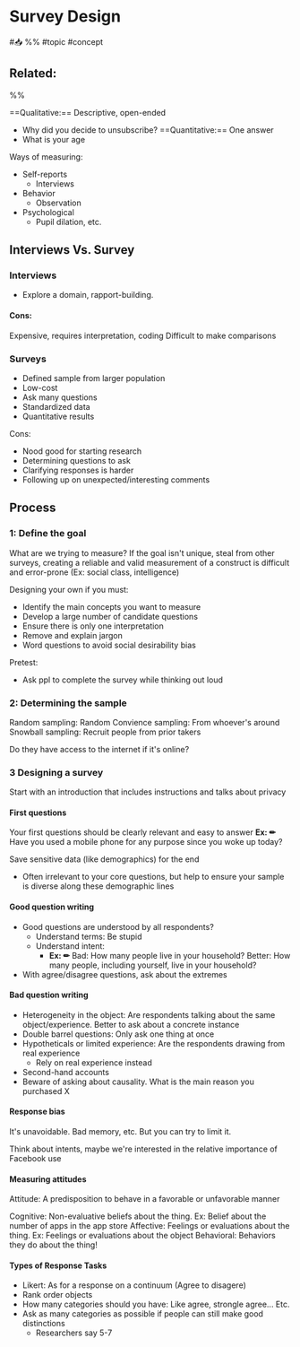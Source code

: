 # Survey Design
#📥 
%%
#topic
#concept

**Related:**
-  

%%


==Qualitative:== Descriptive, open-ended
- Why did you decide to unsubscribe?
==Quantitative:== One answer
- What is your age

Ways of measuring:
- Self-reports
	- Interviews
- Behavior
	- Observation
- Psychological
	- Pupil dilation, etc.


## Interviews Vs. Survey

### Interviews
- Explore a domain, rapport-building.

#### Cons: 
Expensive, requires interpretation, coding
Difficult to make comparisons

### Surveys
- Defined sample from larger population
- Low-cost
- Ask many questions
- Standardized data
- Quantitative results

Cons:
- Nood good for starting research 
- Determining questions to ask
- Clarifying responses is harder
- Following up on unexpected/interesting comments

## Process
### 1: Define the goal
What are we trying to measure? 
If the goal isn't unique, steal from other surveys, creating a reliable and valid measurement of a construct is difficult and error-prone (Ex: social class, intelligence)

Designing your own if you must:
- Identify the main concepts you want to measure 
- Develop a large number of candidate questions
- Ensure there is only one interpretation
- Remove and explain jargon
- Word questions to avoid social desirability bias 

Pretest: 
- Ask ppl to complete the survey while thinking out loud 

### 2: Determining the sample

Random sampling: Random
Convience sampling: From whoever's around
Snowball sampling: Recruit people from prior takers

Do they have access to the internet if it's online?

### 3 Designing a survey 

Start with an introduction that includes instructions and talks about privacy

#### First questions 
Your first questions should be clearly relevant and easy to answer
**Ex: ✏**  
Have you used a mobile phone for any purpose since you woke up today?

Save sensitive data (like demographics) for the end
- Often irrelevant to your core questions, but help to ensure your sample is diverse along these demographic lines

#### Good question writing
- Good questions are understood by all respondents?
	- Understand terms: Be stupid
	- Understand intent:
		- **Ex: ✏** 
			Bad: How many people live in your household?
			Better: How many people, including yourself, live in your household?
- With agree/disagree questions, ask about the extremes

#### Bad question writing 
- Heterogeneity in the object: Are respondents talking about the same object/experience. Better to ask about a concrete instance
- Double barrel questions: Only ask one thing at once
- Hypotheticals or limited experience: Are the respondents drawing from real experience 
	- Rely on real experience instead
- Second-hand accounts
- Beware of asking about causality. What is the main reason you purchased X

#### Response bias
It's unavoidable. Bad memory, etc. But you can try to limit it.

Think about intents, maybe we're interested in the relative importance of Facebook use

#### Measuring attitudes
Attitude: A predisposition to behave in a favorable or unfavorable manner

Cognitive: Non-evaluative beliefs about the thing. Ex: Belief about the number of apps in the app store
Affective:  Feelings or evaluations about the thing. Ex: Feelings or evaluations about the object
Behavioral: Behaviors they do about the thing!


#### Types of Response Tasks
- Likert: As for a response on a continuum (Agree to disagere)
- Rank order objects
- How many categories should you have: Like agree, strongle agree... Etc.
- Ask as many categories as possible if people can still make good distinctions
	- Researchers say 5-7







